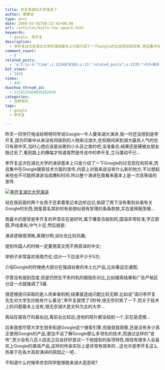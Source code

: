```yaml
---
title: 开复来湖北大学演讲了
author: 摩摩诘
type: post
date: 2008-03-01T09:22:42+00:00
url: /articles/kaifu-lee-speech.html
keywords:
  - google, 李开复
description:
  - 李开复这次在湖北大学的演讲基本上只是介绍了一下Google的过去现在和将来,而且集中在Google搜索技术方面的宣传,内容上对我来说没有什么新的地方,不过想起来他也不可能把演讲当成爆料时间.所以整个演讲在我看来基本上是一次高等级的宣传.
comment_count:
  - 8
related_posts:
  - 'a:2:{s:4:"time";i:1224878165;s:13:"related_posts";s:1235:"<h3>相关日志</h3><ul class="related_post"><li><a href="http://www.digglife.cn/articles/adsense-for-feed-review.html" title="Google AdSense的Feed广告">Google AdSense的Feed广告</a></li><li><a href="http://www.digglife.cn/articles/google-maps-japan-street-view.html" title="Google地图日本版加入街景(Street View)功能">Google地图日本版加入街景(Street View)功能</a></li><li><a href="http://www.digglife.cn/articles/knol-open.html" title="Google的维基百科Knol正式开放">Google的维基百科Knol正式开放</a></li><li><a href="http://www.digglife.cn/articles/google-docs-templates.html" title="使用开放的模板创建Google文件">使用开放的模板创建Google文件</a></li><li><a href="http://www.digglife.cn/articles/adsense-referrals-retired.html" title="Adsense推介计划将在8月底暂停">Adsense推介计划将在8月底暂停</a></li><li><a href="http://www.digglife.cn/articles/add-google-toolbar-functions-firefox3.html" title="给Firefox 3添加Google Toolbar的功能">给Firefox 3添加Google Toolbar的功能</a></li><li><a href="http://www.digglife.cn/articles/you-are-not-japanese.html" title="Google翻译:你不是日本人">Google翻译:你不是日本人</a></li></ul>";}'
bot_views:
  - 1458
views:
  - 445
duoshuo_thread_id:
  - 1154125469839262030
categories:
  - 谷歌相关
tags:
  - google
  - 李开复

---
```

昨天一同学打电话给呀呀同学说Google一牛人要来湖大演讲,我一时还没想到是李开复,因为印象中从来没有同级别的人物来过湖大,在校期间来到湖大最具人气的也只有易中天,当时心想应该是谷歌的小头目之类的吧,没准备去.结果还是硬被女朋友拖过去了,看到路上的横幅才知道竟然是传说中的李开复,立马激动不已&#8230;

李开复这次在湖北大学的演讲基本上只是介绍了一下Google的过去现在和将来,而且集中在Google搜索技术方面的宣传,内容上对我来说没有什么新的地方,不过想起来他也不可能把演讲当成爆料时间.所以整个演讲在我看来基本上是一次高等级的宣传.

<!--more-->

[![李开复湖北大学演讲][1]][2]

站在我前面的两个女孩子还拿着笔记本边听边记,偷窥了两下没有看到丝毫有关Google的东西,倒是莫名其妙的有些貌似很有哲理的条条款款,实在是拜服至极&#8230;

我最大的感受是李开复的声音实在是好听,属于播音员级别的,国语非常标准,字正腔圆,声线柔和,中气十足.然后就是:

演讲逻辑很清晰,条理分明,谈吐也比较风趣;

提到外国人的时候一定要用英文而不用音译的中文;

举例子非常喜欢用周杰伦,估计一下应该不少于5次;

介绍Google的时候绝大部分在强调谷歌的本土化产品,比如春运交通图;

尽管没有提到百度,但是仍然在不失时机的做隐形对比,比如搜索结果和广告严格区分这一点就强调了3遍.

很遗憾提问采取的是人肉审查机制,结果就造成问题比较无聊.比如说&#8221;请问李开复先生对大学生炒股有什么看法&#8221;,李开复就愣了3秒钟,很无奈的笑了一下.而关于技术上的问题基本上没有,很无奈湖大是文科为主的大学&#8230;

我站在报告厅的最右边,离前台比较远,连他的照片都没拍到一个,实在是遗憾&#8230;

后来我想尽管大学生很多知道Google这个搜索引擎,但是就我观察,还是没有多少真正使用Google的产品,更加不谈了解Google那么多领先的技术,而通过这样的&#8221;宣传&#8221;,至少会有几百人回去之后会好好尝试一下他提到的各项特性,相信有很多人会喜欢上Google的某些产品,这样的传染实际上是非常有效率的&#8230;这也许是李开复这么热衷于在各大高校演讲的原因之一吧&#8230;

不知道什么时候李彦宏同学能够跑来湖大逛逛呢?

 [1]: https://www.digglife.net/qiniu/2460/image/7ca748ac636d771d6f2fc93b75d49866.jpg
 [2]: https://www.digglife.net/wp-content/uploads/2008/03/windowslivewriter763f06efe7a5-e88ckaifu-2.jpg
